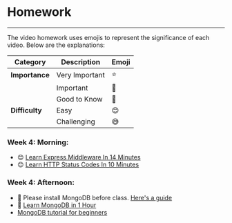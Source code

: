 # Homework
-----

The video homework uses emojis to represent the significance of each video. Below are the explanations:

| **Category**  | **Description**       | **Emoji** |
|---------------|-----------------------|-----------|
| **Importance**| Very Important        | :star:        |
|               | Important             | :bell:        |
|               | Good to Know          | :blue_book:        |
| **Difficulty**| Easy                  | :blush:        |
|               | Challenging           | :sweat_smile:        |

### Week 4: Morning:

- :blush: [Learn Express Middleware In 14 Minutes](https://youtu.be/lY6icfhap2o?si=VL_25MvPSESorwU-)
- :blush: [Learn HTTP Status Codes In 10 Minutes](https://youtu.be/wJa5CTIFj7U?si=Np77uexG5420n7A1)


### Week 4: Afternoon: 

- :bell: Please install MongoDB before class. [Here's a guide](https://www.mongodbtutorial.org/getting-started/install-mongodb/)
- :blue_book: [Learn MongoDB in 1 Hour](https://youtu.be/c2M-rlkkT5o?si=NHjzyACLsblRyjO-)
- [MongoDB tutorial for beginners](https://www.youtube.com/playlist?list=PLZPZq0r_RZONbmOn3EsHac5u5_-Rue3ne)